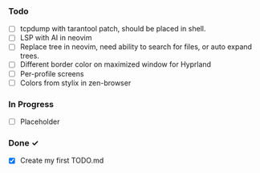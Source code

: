 ### Todo

- [ ] tcpdump with tarantool patch, should be placed in shell.
- [ ] LSP with AI in neovim
- [ ] Replace tree in neovim, need ability to search for files, or auto expand trees.
- [ ] Different border color on maximized window for Hyprland
- [ ] Per-profile screens
- [ ] Colors from stylix in zen-browser

### In Progress

- [ ] Placeholder

### Done ✓

- [x] Create my first TODO.md
